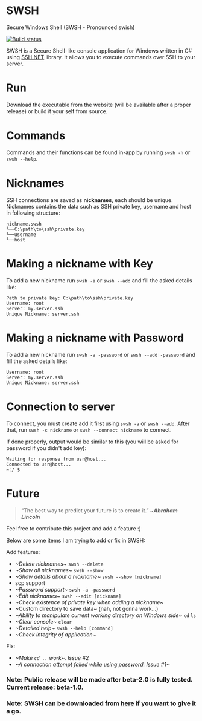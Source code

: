 # SWSH
Secure Windows Shell (SWSH - Pronounced swish)

[![Build status](https://ci.appveyor.com/api/projects/status/1rpo0bsdo53749l4?svg=true)](https://ci.appveyor.com/project/nabeelomer/swsh)

SWSH is a Secure Shell-like console application for Windows written in C# using [SSH.NET](https://github.com/sshnet/SSH.NET) library.
It allows you to execute commands over SSH to your server.

# Run
Download the executable from the website (will be available after a proper release) or build it your self from source.

# Commands
Commands and their functions can be found in-app by running ```swsh -h``` or ```swsh --help```.

# Nicknames
SSH connections are saved as **nicknames**, each should be unique.
Nicknames contains the data such as SSH private key, username and host in following structure:
```
nickname.swsh
└──C:\path\to\ssh\private.key
└──username
└──host
```
# Making a nickname with Key
To add a new nickname run ```swsh -a``` or ```swsh --add``` and fill the asked details like:
```
Path to private key: C:\path\to\ssh\private.key
Username: root
Server: my.server.ssh
Unique Nickname: server.ssh
```
# Making a nickname with Password
To add a new nickname run ```swsh -a -password``` or ```swsh --add -password``` and fill the asked details like:
```
Username: root
Server: my.server.ssh
Unique Nickname: server.ssh
```
# Connection to server
To connect, you must create add it first using ```swsh -a``` or ```swsh --add```. After that, run ```swsh -c nickname``` or ```swsh --connect nickname``` to connect.

If done properly, output would be similar to this (you will be asked for password if you didn't add key):
```
Waiting for response from usr@host...
Connected to usr@host...
~:/ $ 
```
# Future
> “The best way to predict your future is to create it.” ~***Abraham Lincoln***

Feel free to contribute this project and add a feature :)

Below are some items I am trying to add or fix in SWSH:

Add features:
* *~Delete nicknames~* ```swsh --delete```
* *~Show all nicknames~* ```swsh --show```
* *~Show details about a nickname~* ```swsh --show [nickname]```
* scp support
* *~Password support~* ```swsh -a -password```
* *~Edit nicknames~* ```swsh --edit [nickname]```
* *~Check existence of private key when adding a nickname~* 
* ~Custom directory to save data~ (nah, not gonna work...) 
* *~Ability to manipulate current working directory on Windows side~* ```cd``` ```ls```
* *~Clear console~* ```clear```
* *~Detailed help~* ```swsh --help [command]```
* *~Check integrity of application~*

Fix:
* *~Make ```cd ..``` work~. Issue #2* 
* *~A connection attempt failed while using password. Issue #1~*
### Note: Public release will be made after beta-2.0 is fully tested. Current release: beta-1.0.
### Note: SWSH can be downloaded from [here](https://github.com/muhammadmuzzammil1998/SWSH/releases/tag/beta-1.0) if you want to give it a go.
